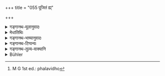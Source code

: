 +++
title = "055 पूजितं ह्य्"

+++

<details><summary>गङ्गानथ-मूलानुवादः</summary>

The food, thus worshipped always, imparts strength and vigour. If eaten irreverently, it destroys them both.—(55)
</details>

<details><summary>मेधातिथिः</summary>

पूर्वविधिशेषो ऽयम् अर्थवादः, न तु फलविधिः । फलविधौ[^२०४] हि काम्यो ऽयं विधिः स्याद् ऊर्जकामस्य बलकामस्य च । ततश् च नित्यशब्दो नोपपद्येत **पूजितं ह्य् अशनं नित्यम्** इति । अतो ऽयं यावज्जीविकः प्राङ्मुखता नियमः । **अपूजितं भुक्तं ह्य् उभयं नाशयेद्** बलम् ऊर्जं च । बलं सामर्थ्यम् अनायासेन भारोद्यमनादिशक्तता । कृशस्याप्य् ऊर्जं महाप्राणता । अङ्गोपचयः महाकायो महाबलश् च भवति ॥ २.५५ ॥


[^२०४]:
     M G 1st ed.: phalavidho
</details>

<details><summary>गङ्गानथ-भाष्यानुवादः</summary>

This verse is only a valedictory supplement to the rule prescribed above; it is not meant to be the statement of definite results following from the observance of that rule. If it were a statement of results, the rule would be an optional one, to be observed only by one who desires vigour and strength; and in that case the adverb ‘always’ would have no sense;—as we have in the expression, ‘*the food thus worshipped always, etc*.’ For these reasons the rule must be regarded as one to be observed throughout life, just like the rule regarding *facing of the east* (during meal).

‘*If eaten irreverently, it destroys them both*,’—*i.e*., vigour and strength.

‘*Strength'* is power, the capacity to lift heavy loads without effort; while ‘*vigour*’stands for energy and courage, which is found even in a man who is lean (and physically weak): while great *strength* is found only when the limbs of the body are well-developed and the body has attained huge proportions.—(55)
</details>

<details><summary>गङ्गानथ-टिप्पन्यः</summary>

‘*Ūrjam*’.—Buhler wrongly attributes to Medhātithi the explanation that this term means ‘bulk’. The term used by him is ‘*mahāprāṇatā*’ which means the same as ‘*vīrya*’ of Kullūka or ‘energy’ of Nārāyaṇa. Buhler has apparently been misled by a mis-reading of Medhātithi.

This verse has been quoted in *Vīramitrodaya* (Saṃskāra, p. 486) where ‘*pūjitam*’ has been explained as, ‘*samskṛtam*’, well prepared;—and in
*Smṛticandrikā* (Saṃskāra, p. 114).
</details>

<details><summary>गङ्गानथ-तुल्य-वाक्यानि</summary>

**(Verses 54-55)**

See Comparative notes for [Verse 2.54].
</details>

<details><summary>Bühler</summary>

055	Food, that is always worshipped, gives strength and manly vigour; but eaten irreverently, it destroys them both.
</details>

